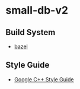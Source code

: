 # small-db-v2

## Build System

- [bazel](https://bazel.build/)

## Style Guide

- [Google C++ Style Guide](https://google.github.io/styleguide/cppguide.html)
